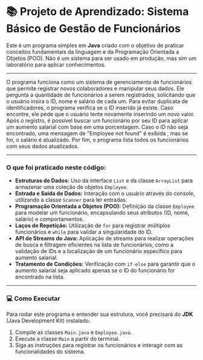 # 📚 Projeto de Aprendizado: Sistema Básico de Gestão de Funcionários

Este é um programa simples em **Java** criado com o objetivo de praticar conceitos fundamentais da linguagem e da Programação Orientada a Objetos (POO). Não é um sistema para ser usado em produção, mas sim um laboratório para aplicar conhecimentos.

---

O programa funciona como um sistema de gerenciamento de funcionários que permite registrar novos colaboradores e manipular seus dados. 
Ele pergunta a quantidade de funcionários a serem registrados, solicitando que o usuário insira o ID, nome e salário de cada um. 
Para evitar duplicata de identificadores, o programa verifica se o ID inserido já existe. Caso encontre, ele pede que o usuário tente novamente inserindo um novo valor. 
Após o registro, é possível buscar um funcionário por seu ID para aplicar um aumento salarial com base em uma porcentagem. 
Caso o ID não seja encontrado, uma mensagem de "Employee not found" é exibida , mas se for, o salário é atualizado. 
Por fim, o programa lista todos os funcionários com seus dados atualizados.

---

### O que foi praticado neste código:

* **Estruturas de Dados:** Uso da interface `List` e da classe `ArrayList` para armazenar uma coleção de objetos `Employee`.
* **Entrada e Saída de Dados:** Interação com o usuário através do console, utilizando a classe `Scanner` para ler entradas.
* **Programação Orientada a Objetos (POO):** Definição da classe `Employee` para modelar um funcionário, encapsulando seus atributos (ID, nome, salário) e comportamentos.
* **Laços de Repetição:** Utilização de `for` para registrar múltiplos funcionários e `while` para validar a singularidade do ID.
* **API de Streams do Java:** Aplicação de streams para realizar operações de busca e filtragem eficientes na lista de funcionários, como a validação de IDs e a localização de um funcionário específico para aumento salarial.
* **Tratamento de Condições:** Verificação com `if-else` para garantir que o aumento salarial seja aplicado apenas se o ID do funcionário for encontrado na lista.

---

### 💻 Como Executar

Para rodar este programa e entender sua estrutura, você precisará do **JDK** (Java Development Kit) instalado.

1.  Compile as classes `Main.java` e `Employee.java`.
2.  Execute a classe `Main` a partir do terminal.
3.  Siga as instruções para registrar os funcionários e interagir com as funcionalidades do sistema.
